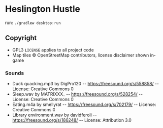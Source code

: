 # Heslington Hustle


run:
`./gradlew desktop:run`

## Copyright
- GPL3 `LICENSE` applies to all project code
- Map tiles © OpenStreetMap contributors, license disclaimer shown in-game

### Sounds
- Duck quacking.mp3 by DigPro120 -- https://freesound.org/s/558858/ -- License: Creative Commons 0
- Sleep.wav by MATRIXXX_ -- https://freesound.org/s/528254/ -- License: Creative Commons 0
- Eating.m4a by smellyrat -- https://freesound.org/s/702179/ -- License: Creative Commons 0
- Library environment.wav by davidferoli -- https://freesound.org/s/186248/ -- License: Attribution 3.0
